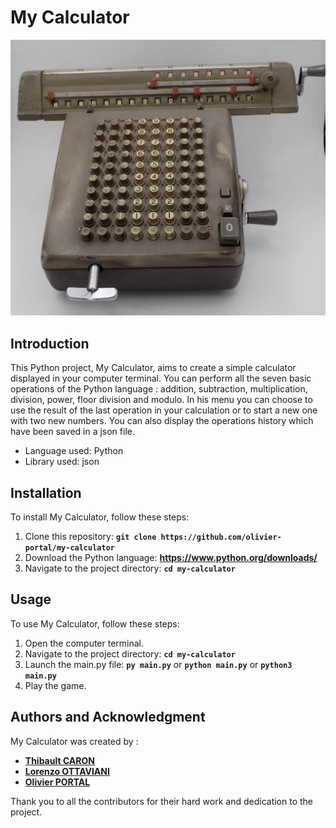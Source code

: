 # **My Calculator**


<img src="./old_calculator.webp" alt="An old calculator!">

## **Introduction**

This Python project, My Calculator, aims to create a simple calculator displayed in your
computer terminal. You can perform all the seven basic operations of the Python language :
addition, subtraction, multiplication, division, power, floor division and modulo.
In his menu you can choose to use the result of the last operation in your calculation
or to start a new one with two new numbers. You can also display the operations history
which have been saved in a json file.

- Language used: Python
- Library used: json

## **Installation**

To install My Calculator, follow these steps:

1. Clone this repository: **`git clone https://github.com/olivier-portal/my-calculator`**
2. Download the Python language: **https://www.python.org/downloads/**
3. Navigate to the project directory: **`cd my-calculator`**


## **Usage**

To use My Calculator, follow these steps:

1. Open the computer terminal.
2. Navigate to the project directory: **`cd my-calculator`**
3. Launch the main.py file: **`py main.py`** or **`python main.py`** or **`python3 main.py`**
4. Play the game.

## **Authors and Acknowledgment**

My Calculator was created by :

- **[Thibault CARON](https://github.com/thibault-caron)**
- **[Lorenzo OTTAVIANI](https://github.com/lorenzo-ottaviani)**
- **[Olivier PORTAL](https://github.com/olivier-portal)**

Thank you to all the contributors for their hard work and dedication to the project.
